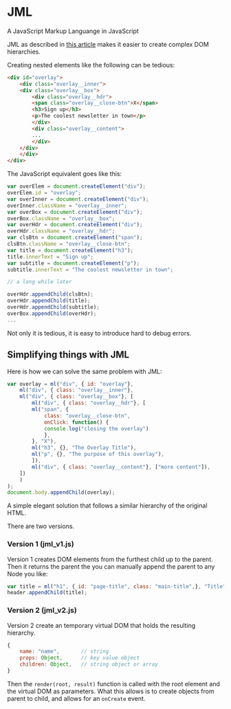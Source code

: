 # JML
A JavaScript Markup Languange in JavaScript

JML as described in [this article](https://idiallo.com/javascript/create-dom-elements-faster) makes it easier to create complex DOM hierarchies.

Creating nested elements like the following can be tedious:

``` HTML
<div id="overlay">
    <div class="overlay__inner">
	<div class="overlay__box">
	    <div class="overlay__hdr">
		<span class="overlay__close-btn">X</span>
		<h3>Sign up</h3>
		<p>The coolest newsletter in town</p>
	    </div>
	    <div class="overlay__content">
		...
	    </div>
	</div>
    </div>
</div>
```

The JavaScript equivalent goes like this:

``` JavaScript
var overElem = document.createElement("div");
overElem.id = "overlay";
var overInner = document.createElement("div");
overInner.className = "overlay__inner";
var overBox = document.createElement("div");
overBox.className = "overlay__box";
var overHdr = document.createElement("div");
overHdr.className = "overlay__hdr";
var clsBtn = document.createElement("span");
clsBtn.className = "overlay__close-btn";
var title = document.createElement("h3");
title.innerText = "Sign up";
var subtitle = document.createElement("p");
subtitle.innerText = "The coolest newsletter in town";

// a long while later

overHdr.appendChild(clsBtn);
overHdr.appendChild(title);
overHdr.appendChild(subtitle);
overBox.appendChild(overHdr);
...
```

Not only it is tedious, it is easy to introduce hard to debug errors.

## Simplifying things with JML

Here is how we can solve the same problem with JML:

``` JavaScript
var overlay = ml("div", { id: "overlay"},
    ml("div", { class: "overlay__inner"},
	ml("div", { class: "overlay__box"}, [
	    ml("div", { class: "overlay__hdr"}, [
		ml("span", {
		    class: "overlay__close-btn",
		    onClick: function() {
			console.log("closing the overlay")
		    },
		}, "X"),
		ml("h3", {}, "The Overlay Title"),
		ml("p", {}, "The purpose of this overlay"),
	    ]),
	    ml("div", { class: "overlay__content"}, ["more content"]),
	])
    )
);
document.body.appendChild(overlay);
```

A simple elegant solution that follows a similar hierarchy of the original HTML.

There are two versions.

### Version 1 (jml_v1.js)

Version 1 creates DOM elements from the furthest child up to the parent. Then it returns the parent the you can manually append the parent to any Node you like:

``` JavaScript
var title = ml("h1", { id: "page-title", class: "main-title",}, "Title");
header.appendChild(title);
```

### Version 2 (jml_v2.js)

Version 2 create an temporary virtual DOM that holds the resulting hierarchy.

``` JavaScript
{
	name: "name",		// string
	props: Object,		// key value object
	children: Object,	// string object or array
}
```

Then the `render(root, result)` function is called with the root element and the virtual DOM as parameters. What this allows is to create objects from parent to child, and allows for an `onCreate` event.

